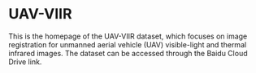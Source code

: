 # UAV-VIIR
This is the homepage of the UAV-VIIR dataset, which focuses on image registration for unmanned aerial vehicle (UAV) visible-light and thermal infrared images. The dataset can be accessed through the Baidu Cloud Drive link.
